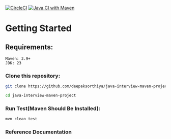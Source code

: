 [![CircleCI](https://dl.circleci.com/status-badge/img/gh/deepaksorthiya/java-interview-maven-project/tree/main.svg?style=svg)](https://dl.circleci.com/status-badge/redirect/gh/deepaksorthiya/java-interview-maven-project/tree/main)
[![Java CI with Maven](https://github.com/deepaksorthiya/java-interview-maven-project/actions/workflows/maven-build.yml/badge.svg)](https://github.com/deepaksorthiya/java-interview-maven-project/actions/workflows/maven-build.yml)

# Getting Started

## Requirements:

```
Maven: 3.9+
JDK: 23
```

### Clone this repository:

```bash
git clone https://github.com/deepaksorthiya/java-interview-maven-project.git
```

```bash
cd java-interview-maven-project
```

### Run Test(Maven Should Be Installed):

```bash
mvn clean test
```

### Reference Documentation
